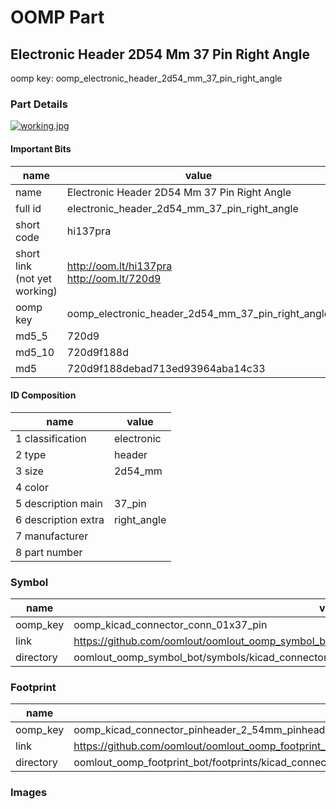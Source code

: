 # OOMP Part  
## Electronic Header 2D54 Mm 37 Pin Right Angle  
  
oomp key: oomp_electronic_header_2d54_mm_37_pin_right_angle  
  
### Part Details  
  
[![working.jpg](working_600.jpg)](working.jpg)  
  
#### Important Bits  
| name | value | 
| --- | --- | 
| name | Electronic Header 2D54 Mm 37 Pin Right Angle | 
| full id | electronic_header_2d54_mm_37_pin_right_angle | 
| short code | hi137pra | 
| short link<br>(not yet working) | http://oom.lt/hi137pra<br>http://oom.lt/720d9 | 
| oomp key | oomp_electronic_header_2d54_mm_37_pin_right_angle | 
| md5_5 | 720d9 | 
| md5_10 | 720d9f188d | 
| md5 | 720d9f188debad713ed93964aba14c33 | 
#### ID Composition  
| name | value | 
| --- | --- | 
| 1 classification | electronic | 
| 2 type | header | 
| 3 size | 2d54_mm | 
| 4 color |  | 
| 5 description main | 37_pin | 
| 6 description extra | right_angle | 
| 7 manufacturer |  | 
| 8 part number |  | 
### Symbol  
| name | value | 
| --- | --- | 
| oomp_key | oomp_kicad_connector_conn_01x37_pin | 
| link | https://github.com/oomlout/oomlout_oomp_symbol_bot/tree/main/symbols/kicad_connector_conn_01x37_pin | 
| directory | oomlout_oomp_symbol_bot/symbols/kicad_connector_conn_01x37_pin//working/working.kicad_sym | 
### Footprint  
| name | value | 
| --- | --- | 
| oomp_key | oomp_kicad_connector_pinheader_2_54mm_pinheader_1x37_p2_54mm_vertical | 
| link | https://github.com/oomlout/oomlout_oomp_footprint_bot/tree/main/foootprntss/kicad_connector_pinheader_2_54mm_pinheader_1x37_p2_54mm_vertical | 
| directory | oomlout_oomp_footprint_bot/footprints/kicad_connector_pinheader_2_54mm_pinheader_1x37_p2_54mm_vertical//working/working.kicad_mod | 
### Images  
